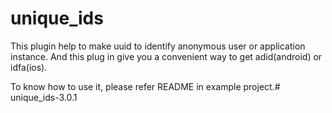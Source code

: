# unique_ids

This plugin help to make uuid to identify anonymous user or application instance.
And this plug in give you a convenient way to get adid(android) or idfa(ios).

To know how to use it, please refer README in example project.#   u n i q u e _ i d s - 3 . 0 . 1  
 